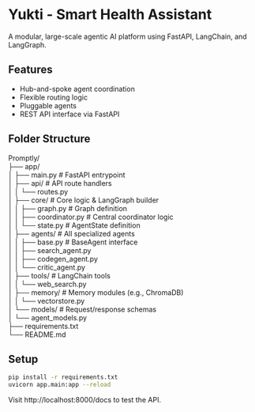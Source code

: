 # Yukti - Smart Health Assistant

A modular, large-scale agentic AI platform using FastAPI, LangChain, and LangGraph.

## Features
- Hub-and-spoke agent coordination
- Flexible routing logic
- Pluggable agents
- REST API interface via FastAPI

## Folder Structure

Promptly/    
├── app/  
│   ├── main.py                  # FastAPI entrypoint  
│   ├── api/                     # API route handlers  
│   │   └── routes.py  
│   ├── core/                    # Core logic & LangGraph builder  
│   │   ├── graph.py             # Graph definition  
│   │   ├── coordinator.py       # Central coordinator logic  
│   │   └── state.py             # AgentState definition  
│   ├── agents/                  # All specialized agents  
│   │   ├── base.py              # BaseAgent interface  
│   │   ├── search_agent.py  
│   │   ├── codegen_agent.py  
│   │   └── critic_agent.py  
│   ├── tools/                   # LangChain tools  
│   │   └── web_search.py  
│   ├── memory/                  # Memory modules (e.g., ChromaDB)  
│   │   └── vectorstore.py  
│   └── models/                  # Request/response schemas  
│       └── agent_models.py  
├── requirements.txt  
└── README.md  


## Setup
```bash
pip install -r requirements.txt
uvicorn app.main:app --reload
```

Visit http://localhost:8000/docs to test the API.
